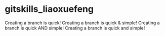 # gitskills_liaoxuefeng
Creating a branch is quick!
Creating a branch is quick & simple!
Creating a branch is quick AND simple!
Creating a branch is quick and simple!
